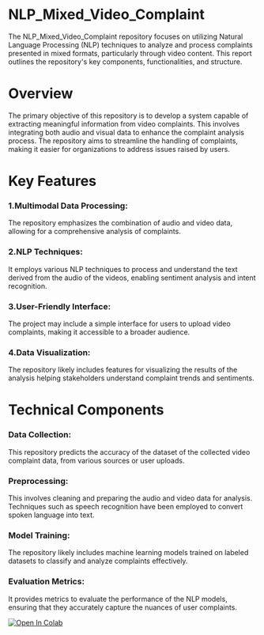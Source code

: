 # NLP_Mixed_Video_Complaint
The NLP_Mixed_Video_Complaint repository focuses on utilizing Natural Language Processing (NLP) techniques to analyze and process complaints presented in mixed formats, particularly through video content. This report outlines the repository's key components, functionalities, and structure.
# Overview
The primary objective of this repository is to develop a system capable of extracting meaningful information from video complaints. This involves integrating both audio and visual data to enhance the complaint analysis process. The repository aims to streamline the handling of complaints, making it easier for organizations to address issues raised by users.
# Key Features
### **1.Multimodal Data Processing:**
The repository emphasizes the combination of audio and video data, allowing for a comprehensive analysis of complaints.
### **2.NLP Techniques:** 
It employs various NLP techniques to process and understand the text derived from the audio of the videos, enabling sentiment analysis and intent recognition.
### **3.User-Friendly Interface:** 
The project may include a simple interface for users to upload video complaints, making it accessible to a broader audience.
### **4.Data Visualization:** 
The repository likely includes features for visualizing the results of the analysis helping stakeholders understand complaint trends and sentiments.
# Technical Components
### Data Collection: 
This repository predicts the accuracy of the dataset of the collected video complaint data, from various sources or user uploads.
### Preprocessing: 
This involves cleaning and preparing the audio and video data for analysis. Techniques such as speech recognition have been employed to convert spoken language into text.
### Model Training: 
The repository likely includes machine learning models trained on labeled datasets to classify and analyze complaints effectively.
### Evaluation Metrics: 
It provides metrics to evaluate the performance of the NLP models, ensuring that they accurately capture the nuances of user complaints.

[![Open In Colab](https://colab.research.google.com/assets/colab-badge.svg)](https://colab.research.google.com/drive/1ZbDL5jlU28FZy0B2mhMEpIwBUSJsRnoD?usp=sharing)
